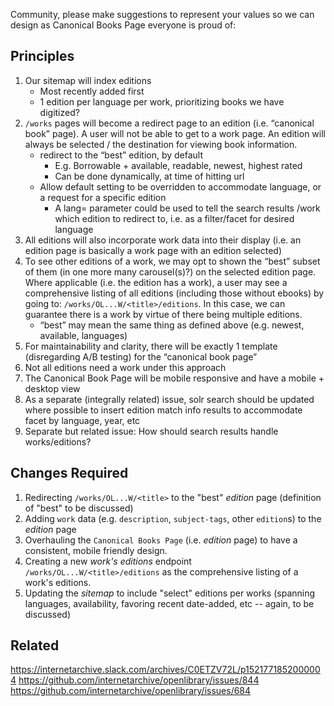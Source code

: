 Community, please make suggestions to represent your values so we can design as Canonical Books Page everyone is proud of:

## Principles

1. Our sitemap will index editions
    - Most recently added first
    - 1 edition per language per work, prioritizing books we have digitized?
2. `/works` pages will become a redirect page to an edition (i.e. “canonical book” page). A user will not be able to get to a work page. An edition will always be selected / the destination for viewing book information.
    - redirect to the “best” edition, by default
        - E.g. Borrowable + available, readable, newest, highest rated
        - Can be done dynamically, at time of hitting url
    - Allow default setting to be overridden to accommodate language, or a request for a specific edition
        - A lang= parameter could be used to tell the search results /work which edition to redirect to, i.e. as a filter/facet for desired language
3. All editions will also incorporate work data into their display (i.e. an edition page is basically a work page with an edition selected)
4. To see other editions of a work, we may opt to shown the “best” subset of them (in one more many carousel(s)?) on the selected edition page. Where applicable (i.e. the edition has a work), a user may see a comprehensive listing of all editions (including those without ebooks) by going to: `/works/OL...W/<title>/editions`. In this case, we can guarantee there is a work by virtue of there being multiple editions.
    - “best” may mean the same thing as defined above (e.g. newest, available, languages)
5. For maintainability and clarity, there will be exactly 1 template (disregarding A/B testing) for the “canonical book page”
6. Not all editions need a work under this approach
7. The Canonical Book Page will be mobile responsive and have a mobile + desktop view
8. As a separate (integrally related) issue, solr search should be updated where possible to insert edition match info results to accommodate facet by language, year, etc
9. Separate but related issue: How should search results handle works/editions?

## Changes Required

1. Redirecting `/works/OL...W/<title>` to the "best" *edition* page (definition of "best" to be discussed)
2. Adding `work` data (e.g. `description`, `subject-tags`, other `edition`s) to the *edition* page
3. Overhauling the `Canonical Books Page` (i.e. *edition* page) to have a consistent, mobile friendly design.
4. Creating a new *work's editions* endpoint `/works/OL...W/<title>/editions` as the comprehensive listing of a work's editions.
5. Updating the *sitemap* to include "select" editions per works (spanning languages, availability, favoring recent date-added, etc -- again, to be discussed)

## Related

https://internetarchive.slack.com/archives/C0ETZV72L/p1521771852000004
https://github.com/internetarchive/openlibrary/issues/844
https://github.com/internetarchive/openlibrary/issues/684